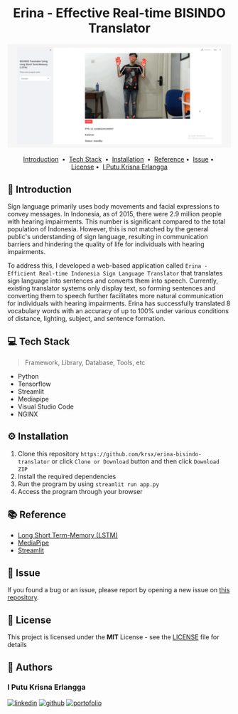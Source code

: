 <!-- git remote add origin https|ssh:path/to/the/repository.git  -->
<!-- git pull origin main --rebase -->
<div align="center">
<h1> Erina - Effective Real-time BISINDO Translator </h1>
<a href="https://github.com/krsx/erina-bisindo-translator">
    <img src="./img/erina.png" alt="readme-project-template">
</a>
</div>

<!-- You can make badge by read on official documentation at https://shields.io/badges -->

<p align="center">
<a href="#-introduction">Introduction</a> &nbsp;&bull;&nbsp;
<a href="#-tech-stack">Tech Stack</a> &nbsp;&bull;&nbsp;
<a href="#%EF%B8%8F-installation">Installation</a> &nbsp;&bull;&nbsp;
<!-- <a href="#%EF%B8%8F-demo">Demo</a> &nbsp;&bull;&nbsp; -->
<a href="#-reference">Reference</a>&nbsp;&bull;&nbsp;
<a href="#-issue">Issue</a>&nbsp;&bull;&nbsp;
<a href="#-license">License</a>&nbsp;&bull;&nbsp;
<a href="#-author">I Putu Krisna Erlangga</a>
</p>

## 📄 Introduction

Sign language primarily uses body movements and facial expressions to convey messages. In Indonesia, as of 2015, there were 2.9 million people with hearing impairments. This number is significant compared to the total population of Indonesia. However, this is not matched by the general public's understanding of sign language, resulting in communication barriers and hindering the quality of life for individuals with hearing impairments.

To address this, I developed a web-based application called `Erina - Efficient Real-time Indonesia Sign Language Translator` that translates sign language into sentences and converts them into speech. Currently, existing translator systems only display text, so forming sentences and converting them to speech further facilitates more natural communication for individuals with hearing impairments. Erina has successfully translated 8 vocabulary words with an accuracy of up to 100% under various conditions of distance, lighting, subject, and sentence formation.

## 💻 Tech Stack

> Framework, Library, Database, Tools, etc

<!-- You can search the logo with https://simpleicons.org and copy the name in logo=copyhere same with color after badge/YourText-YourColor-->

- Python
- Tensorflow
- Streamlit
- Mediapipe
- Visual Studio Code
- NGINX

## ⚙️ Installation

1. Clone this repository `https://github.com/krsx/erina-bisindo-translator` or click `Clone or Download` button and then click `Download ZIP`
2. Install the required dependencies
3. Run the program by using `streamlit run app.py`
4. Access the program through your browser

<!-- ## 📽️ Demo

<!-- If Needed  -->
<!-- <div align="center">
    <img src="./img/demo.gif" alt="Demo">
</div> -->

## 📚 Reference

<!-- If Needed -->

- [Long Short Term-Memory (LSTM)](https://keras.io/api/layers/recurrent_layers/lstm/)
- [MediaPipe](https://ai.google.dev/edge/mediapipe/)
- [Streamlit](https://streamlit.io/)

## 🚩 Issue

If you found a bug or an issue, please report by opening a new issue on [this repository]([https://github.com/zer0-911/paper-drone/issues](https://github.com/krsx/erina-bisindo-translator/issues)).

## 📝 License

This project is licensed under the **MIT** License - see the [LICENSE](LICENSE) file for details

## 📌 Authors

<p align="center">
<h3> I Putu Krisna Erlangga </h3>
<a target="_blank" href="https://www.linkedin.com/in/krisna-erlangga/"><img height="20" src="https://img.shields.io/badge/LinkedIn-0077B5?style=for-the-badge&logo=linkedin&logoColor=white" alt="linkedin" /></a>
<a target="_blank" href="https://github.com/krsx"><img height="20" src="https://img.shields.io/badge/Github-000000?style=for-the-badge&logo=github&logoColor=white" alt="github"/></a>
<a target="_blank" href="https://krsx-dev.framer.website/">
<img height="20" src="https://img.shields.io/badge/Portfolio-00BC8E?style=for-the-badge&logo=googlecloud&logoColor=white" alt="portofolio"/>
</a>
</p>
